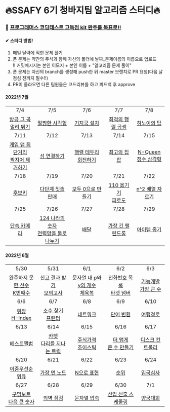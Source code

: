 # 🔥SSAFY 6기 청바지팀 알고리즘 스터디🔥

### 🥊 [프로그래머스 코딩테스트 고득점 kit 완주를 목표로!!](https://programmers.co.kr/learn/challenges?tab=algorithm_practice_kit)

#### ✔ 스터디 방법!

1. 매일 달력에 적힌 문제 풀기
2. 푼 문제는 약간의 주석과 함께 자신의 폴더에 날짜_문제이름의 이름으로 업로드  
!! 커밋메시지는 본인 이모지 + 본인 이름 + "알고리즘 문제 풀이"
3. 푼 문제는 자신의 branch를 생성해 push한 뒤 master 브랜치로 PR 요청(다음 날 점심 전까지 필수!!)
4. PR이 올라오면 다른 팀원들은 코드리뷰를 하고 피드백 후 approve



#### 2022년 7월
|                                                              |                                                              |                                                              |                                                              |                                                              |
| :----------------------------------------------------------: | :----------------------------------------------------------: | :----------------------------------------------------------: | :----------------------------------------------------------: | :----------------------------------------------------------: |
|                             7/4                              |                             7/5                              |                             7/6                              |                             7/7                              |                             7/8                              |
| [방금 그 곡](https://programmers.co.kr/learn/courses/30/lessons/17683)<br />[멀리 뛰기](https://programmers.co.kr/learn/courses/30/lessons/12914) | [멀쩡한 사각형](https://school.programmers.co.kr/learn/courses/30/lessons/62048) | [기지국 설치](https://school.programmers.co.kr/learn/courses/30/lessons/12979) | [최적의 행렬 곱셈](https://school.programmers.co.kr/learn/courses/30/lessons/12942) | [하노이의 탑](https://school.programmers.co.kr/learn/courses/30/lessons/12946) |
|                             7/11                             |                             7/12                             |                             7/13                             |                             7/14                             |                             7/15                             |
| [게임 맵 최단거리](https://school.programmers.co.kr/learn/courses/30/lessons/1844)<br />[짝지어 제거하기](https://school.programmers.co.kr/learn/courses/30/lessons/12973) | [섬 연결하기](https://school.programmers.co.kr/learn/courses/30/lessons/42861) | [행렬 테두리 회전하기](https://school.programmers.co.kr/learn/courses/30/lessons/77485) | [최고의 집합](https://school.programmers.co.kr/learn/courses/30/lessons/12938) | [N-Queen](https://school.programmers.co.kr/learn/courses/30/lessons/12952)<br />[정수 삼각형](https://school.programmers.co.kr/learn/courses/30/lessons/43105) |
|                             7/18                             |                             7/19                             |                             7/20                             |                             7/21                             |                             7/22                             |
| [후보키](https://programmers.co.kr/learn/courses/30/lessons/42890) | [다단계 칫솔 판매](https://school.programmers.co.kr/learn/courses/30/lessons/77486) | [모두 0으로 만들기](https://school.programmers.co.kr/learn/courses/30/lessons/76503) | [110 옮기기](https://school.programmers.co.kr/learn/courses/30/lessons/77886)<br />[피로도](https://school.programmers.co.kr/learn/courses/30/lessons/87946) | [n^2 배열 자르기](https://school.programmers.co.kr/learn/courses/30/lessons/87390) |
|                             7/25                             |                             7/26                             |                             7/27                             |                             7/28                             |                             7/29                             |
| [단속 카메라](https://school.programmers.co.kr/learn/courses/30/lessons/42884) | [124 나라의 숫자](https://school.programmers.co.kr/learn/courses/30/lessons/12899)<br />[전력망을 둘로 나누기](https://school.programmers.co.kr/learn/courses/30/lessons/86971) | [배달](https://school.programmers.co.kr/learn/courses/30/lessons/12978) | [가장 긴 팰린드롬](https://programmers.co.kr/learn/courses/30/lessons/12904) | [아이템 줍기](https://school.programmers.co.kr/learn/courses/30/lessons/87694)<br /> |


#### 2022년 6월
|                                                              |                                                              |                                                              |                                                              |                                                              |
| :----------------------------------------------------------: | :----------------------------------------------------------: | :----------------------------------------------------------: | :----------------------------------------------------------: | :----------------------------------------------------------: |
|                             5/30                             |                             5/31                             |                             6/1                              |                             6/2                              |                             6/3                              |
| [완주하지 못한 선수](https://programmers.co.kr/learn/courses/30/lessons/42576)<br />[K번째수](https://programmers.co.kr/learn/courses/30/lessons/42748) | [신고 결과 받기](https://programmers.co.kr/learn/courses/30/lessons/92334)<br />[모의고사](https://programmers.co.kr/learn/courses/30/lessons/42840) | [문자열 내 p와 y의 개수](https://programmers.co.kr/learn/courses/30/lessons/12916)<br />[체육복](https://programmers.co.kr/learn/courses/30/lessons/42862) | [전화번호 목록](https://programmers.co.kr/learn/courses/30/lessons/42577)<br />[타겟 넘버](https://programmers.co.kr/learn/courses/30/lessons/43165) | [기능개발](https://programmers.co.kr/learn/courses/30/lessons/42586)<br />[가장 큰 수](https://programmers.co.kr/learn/courses/30/lessons/42746) |
|                             6/6                              |                             6/7                              |                             6/8                              |                             6/9                              |                             6/10                             |
| [위장](https://programmers.co.kr/learn/courses/30/lessons/42578)<br />[H-Index](https://programmers.co.kr/learn/courses/30/lessons/42747) | [소수 찾기](https://programmers.co.kr/learn/courses/30/lessons/42839)<br />[프린터](https://programmers.co.kr/learn/courses/30/lessons/42587) | [네트워크](https://programmers.co.kr/learn/courses/30/lessons/43162) | [단어 변환](https://programmers.co.kr/learn/courses/30/lessons/43163) | [여행경로](https://programmers.co.kr/learn/courses/30/lessons/43164) |
|                             6/13                             |                             6/14                             |                             6/15                             |                             6/16                             |                             6/17                             |
| [베스트앨범](https://programmers.co.kr/learn/courses/30/lessons/42579) | [카펫](https://programmers.co.kr/learn/courses/30/lessons/42842)<br />[다리를 지나는 트럭](https://programmers.co.kr/learn/courses/30/lessons/42583) | [주식가격](https://programmers.co.kr/learn/courses/30/lessons/42584)<br />[조이스틱](https://programmers.co.kr/learn/courses/30/lessons/42860) | [더 맵게](https://programmers.co.kr/learn/courses/30/lessons/42626)<br />[큰 수 만들기](https://programmers.co.kr/learn/courses/30/lessons/42883) | [디스크 컨트롤러](https://programmers.co.kr/learn/courses/30/lessons/42627) |
|                             6/20                             |                             6/21                             |                             6/22                             |                             6/23                             |                             6/24                             |
| [이중우선순위큐](https://programmers.co.kr/learn/courses/30/lessons/42628) | [가장 먼 노드](https://programmers.co.kr/learn/courses/30/lessons/49189) | [N으로 표현](https://programmers.co.kr/learn/courses/30/lessons/42895) | [순위](https://programmers.co.kr/learn/courses/30/lessons/49191) | [입국심사](https://programmers.co.kr/learn/courses/30/lessons/43238) |
|                             6/27                             |                             6/28                             |                             6/29                             |                             6/30                             |                             7/1                              |
| [구명보트](https://programmers.co.kr/learn/courses/30/lessons/42885)<br />[다음 큰 숫자](https://programmers.co.kr/learn/courses/30/lessons/12911) | [외벽 점검](https://programmers.co.kr/learn/courses/30/lessons/60062) | [문자열 압축](https://programmers.co.kr/learn/courses/30/lessons/60057) | [선입 선출 스케줄링](https://programmers.co.kr/learn/courses/30/lessons/12920) | [양궁대회](https://programmers.co.kr/learn/courses/30/lessons/92342)<br /> |


